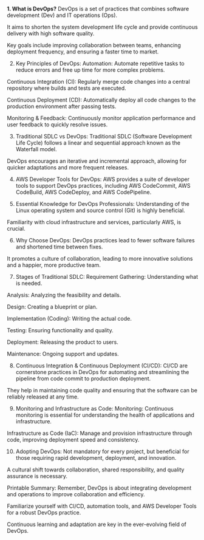**1. What is DevOps?**
DevOps is a set of practices that combines software development (Dev) and IT operations (Ops).

It aims to shorten the system development life cycle and provide continuous delivery with high software quality.

Key goals include improving collaboration between teams, enhancing deployment frequency, and ensuring a faster time to market.



2. Key Principles of DevOps:
Automation: Automate repetitive tasks to reduce errors and free up time for more complex problems.

Continuous Integration (CI): Regularly merge code changes into a central repository where builds and tests are executed.

Continuous Deployment (CD): Automatically deploy all code changes to the production environment after passing tests.

Monitoring & Feedback: Continuously monitor application performance and user feedback to quickly resolve issues.



3. Traditional SDLC vs DevOps:
Traditional SDLC (Software Development Life Cycle) follows a linear and sequential approach known as the Waterfall model.

DevOps encourages an iterative and incremental approach, allowing for quicker adaptations and more frequent releases.



4. AWS Developer Tools for DevOps:
AWS provides a suite of developer tools to support DevOps practices, including AWS CodeCommit, AWS CodeBuild, AWS CodeDeploy, and AWS CodePipeline.



5. Essential Knowledge for DevOps Professionals:
Understanding of the Linux operating system and source control (Git) is highly beneficial.

Familiarity with cloud infrastructure and services, particularly AWS, is crucial.



6. Why Choose DevOps:
DevOps practices lead to fewer software failures and shortened time between fixes.

It promotes a culture of collaboration, leading to more innovative solutions and a happier, more productive team.



7. Stages of Traditional SDLC:
Requirement Gathering: Understanding what is needed.

Analysis: Analyzing the feasibility and details.

Design: Creating a blueprint or plan.

Implementation (Coding): Writing the actual code.

Testing: Ensuring functionality and quality.

Deployment: Releasing the product to users.

Maintenance: Ongoing support and updates.



8. Continuous Integration & Continuous Deployment (CI/CD):
CI/CD are cornerstone practices in DevOps for automating and streamlining the pipeline from code commit to production deployment.

They help in maintaining code quality and ensuring that the software can be reliably released at any time.



9. Monitoring and Infrastructure as Code:
Monitoring: Continuous monitoring is essential for understanding the health of applications and infrastructure.

Infrastructure as Code (IaC): Manage and provision infrastructure through code, improving deployment speed and consistency.



10. Adopting DevOps:
Not mandatory for every project, but beneficial for those requiring rapid development, deployment, and innovation.

A cultural shift towards collaboration, shared responsibility, and quality assurance is necessary.



Printable Summary:
Remember, DevOps is about integrating development and operations to improve collaboration and efficiency.

Familiarize yourself with CI/CD, automation tools, and AWS Developer Tools for a robust DevOps practice.

Continuous learning and adaptation are key in the ever-evolving field of DevOps.

